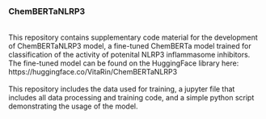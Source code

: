 <h3> ChemBERTaNLRP3 </h3>
<br>
This repository contains supplementary code material for the development of ChemBERTaNLRP3 model, a fine-tuned ChemBERTa model trained for classification of the activity of potenital NLRP3 inflammasome inhibitors. 
<br>
The fine-tuned model can be found on the HuggingFace library here: https://huggingface.co/VitaRin/ChemBERTaNLRP3 
<br><br>
This repository includes the data used for training, a jupyter file that includes all data processing and training code, and a simple python script demonstrating the usage of the model.
